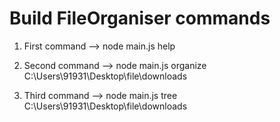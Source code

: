 # Build FileOrganiser commands

1. First command --> node main.js help


2. Second command --> node main.js organize C:\Users\91931\Desktop\file\downloads


3. Third command --> node main.js tree C:\Users\91931\Desktop\file\downloads